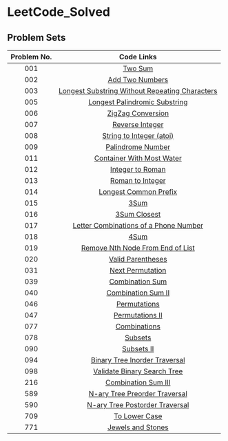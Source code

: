 # LeetCode_Solved

## Problem Sets

| Problem No. | Code Links |
|:--: | :--: | 
001 |   [Two Sum](https://github.com/john850512/LeetCode_Solved/blob/master/001.%20Two%20Sum.md)
002 |[Add Two Numbers](https://github.com/john850512/LeetCode_Solved/blob/master/002.%20Add%20Two%20Numbers.md)
003 |[Longest Substring Without Repeating Characters](https://github.com/john850512/LeetCode_Solved/blob/master/003.%20Longest%20Substring%20Without%20Repeating%20Characters.md)
005 |[Longest Palindromic Substring](https://github.com/john850512/LeetCode_Solved/blob/master/005.%20Longest%20Palindromic%20Substring.md)
006 |[ZigZag Conversion](https://github.com/john850512/LeetCode_Solved/blob/master/006.%20ZigZag%20Conversion.md)
007 |[Reverse Integer](https://github.com/john850512/LeetCode_Solved/blob/master/007.%20Reverse%20Integer.md)
008 |[String to Integer (atoi)](https://github.com/john850512/LeetCode_Solved/blob/master/008.%20String%20to%20Integer%20(atoi).md)
009 |[Palindrome Number](https://github.com/john850512/LeetCode_Solved/blob/master/009.%20Palindrome%20Number.md)
011 |[Container With Most Water](https://github.com/john850512/LeetCode_Solved/blob/master/011.%20Container%20With%20Most%20Water.md)
012 |[Integer to Roman](https://github.com/john850512/LeetCode_Solved/blob/master/012.%20Integer%20to%20Roman.md)
013 |[Roman to Integer](https://github.com/john850512/LeetCode_Solved/blob/master/013.%20Roman%20to%20Integer.md)
014 |[Longest Common Prefix](https://github.com/john850512/LeetCode_Solved/blob/master/014.%20Longest%20Common%20Prefix.md)
015 |[3Sum](https://github.com/john850512/LeetCode_Solved/blob/master/015.%203Sum.md)
016 |[3Sum Closest](https://github.com/john850512/LeetCode_Solved/blob/master/016.%203Sum%20Closest.md)
017 |[Letter Combinations of a Phone Number](https://github.com/john850512/LeetCode_Solved/blob/master/017.%20Letter%20Combinations%20of%20a%20Phone%20Number.md)
018 |[4Sum](https://github.com/john850512/LeetCode_Solved/blob/master/018.%204Sum.md)
019 |[Remove Nth Node From End of List](https://github.com/john850512/LeetCode_Solved/blob/master/019.%20Remove%20Nth%20Node%20From%20End%20of%20List.md)
020 |[Valid Parentheses](https://github.com/john850512/LeetCode_Solved/blob/master/020.%20Valid%20Parentheses.md)
031 |[Next Permutation](https://github.com/john850512/LeetCode_Solved/blob/master/031.%20Next%20Permutation.md)
039 |[Combination Sum](https://github.com/john850512/LeetCode_Solved/blob/master/039.%20Combination%20Sum.md)
040 |[Combination Sum II](https://github.com/john850512/LeetCode_Solved/blob/master/040.%20Combination%20Sum%20II.md)
046 |[Permutations](https://github.com/john850512/LeetCode_Solved/blob/master/046.%20Permutations.md)
047 |[Permutations II](https://github.com/john850512/LeetCode_Solved/blob/master/047.%20Permutations%20II.md)
077 |[Combinations](https://github.com/john850512/LeetCode_Solved/blob/master/077.%20Combinations.md)
078 |[Subsets](https://github.com/john850512/LeetCode_Solved/blob/master/078.%20Subsets.md)
090 |[Subsets II](https://github.com/john850512/LeetCode_Solved/blob/master/090.%20Subsets%20II.md)
094 |[Binary Tree Inorder Traversal](https://github.com/john850512/LeetCode_Solved/blob/master/094.%20Binary%20Tree%20Inorder%20Traversal.md)
098 |[Validate Binary Search Tree](https://github.com/john850512/LeetCode_Solved/blob/master/098.%20Validate%20Binary%20Search%20Tree.md)
216 |[Combination Sum III](https://github.com/john850512/LeetCode_Solved/blob/master/216.%20Combination%20Sum%20III.md)
589 |[N-ary Tree Preorder Traversal](https://github.com/john850512/LeetCode_Solved/blob/master/589.%20N-ary%20Tree%20Preorder%20Traversal.md)
590 |[N-ary Tree Postorder Traversal](https://github.com/john850512/LeetCode_Solved/blob/master/590.%20N-ary%20Tree%20Postorder%20Traversal.md)
709 |[To Lower Case](https://github.com/john850512/LeetCode_Solved/blob/master/709.%20To%20Lower%20Case.md)
771 |[Jewels and Stones](https://github.com/john850512/LeetCode_Solved/blob/master/771.%20Jewels%20and%20Stones.md)
